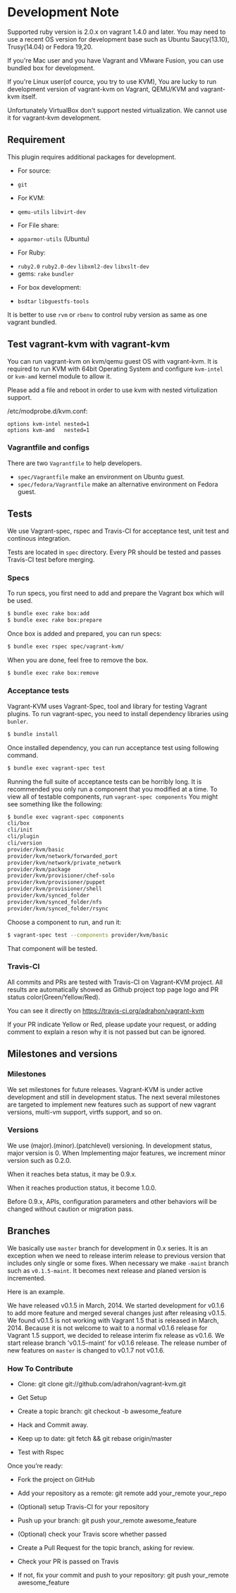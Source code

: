 # Development Note

Supported ruby version is 2.0.x on vagrant 1.4.0 and later.
You may need to use a recent OS version for development base
such as Ubuntu Saucy(13.10), Trusy(14.04) or Fedora 19,20.

If you're Mac user and you have Vagrant and VMware Fusion,
you can use bundled box for development.

If you're Linux user(of cource, you try to use KVM),
You are lucky to run development version of vagrant-kvm on Vagrant,
QEMU/KVM and vagrant-kvm itself.

Unfortunately VirtualBox don't support nested virtualization.
We cannot use it for vagrant-kvm development.

## Requirement

This plugin requires additional packages for development.

- For source:
 * `git`

- For KVM:
 * `qemu-utils` `libvirt-dev`

- For File share:
 * `apparmor-utils` (Ubuntu)

- For Ruby:
 * `ruby2.0` `ruby2.0-dev` `libxml2-dev` `libxslt-dev`
 * gems: `rake` `bundler`
 
- For box development:
 * `bsdtar` `libguestfs-tools`

It is better to use `rvm` or `rbenv` to control ruby version as same as one
vagrant bundled.

## Test vagrant-kvm with vagrant-kvm

You can run vagrant-kvm on kvm/qemu guest OS with vagrant-kvm.
It is required to run KVM with 64bit Operating System and configure
`kvm-intel` or `kvm-amd` kernel module to allow it.

Please add a file and reboot in order to use kvm with nested virtulization support.

/etc/modprobe.d/kvm.conf:
```
options kvm-intel nested=1
options kvm-amd   nested=1
```

### Vagrantfile and configs

There are two `Vagrantfile` to help developers.

- `spec/Vagrantfile` make an environment on Ubuntu guest.
- `spec/fedora/Vagrantfile` make an alternative environment on Fedora guest.


## Tests

We use Vagrant-spec, rspec and Travis-CI for acceptance test, unit test and continous integration.

Tests are located in `spec` directory.
Every PR should be tested and passes Travis-CI test before merging.

### Specs

To run specs, you first need to add and prepare the Vagrant box which will be used.

```bash
$ bundle exec rake box:add
$ bundle exec rake box:prepare
```
Once box is added and prepared, you can run specs:

```bash
$ bundle exec rspec spec/vagrant-kvm/
```

When you are done, feel free to remove the box.
```bash
$ bundle exec rake box:remove
```

### Acceptance tests

Vagrant-KVM uses Vagrant-Spec, tool and library for testing Vagrant plugins.
To run vagrant-spec, you need to install dependency libraries using `bunler`.

```bash
$ bundle install
```

Once installed dependency, you can run acceptance test using following command.

```bash
$ bundle exec vagrant-spec test
```

Running the full suite of acceptance tests can be horribly long.
It is recommended you only run a component that you modified at a time.
To view all of testable components, run `vagrant-spec components`
You might see something like the following:

```bash
$ bundle exec vagrant-spec components
cli/box
cli/init
cli/plugin
cli/version
provider/kvm/basic
provider/kvm/network/forwarded_port
provider/kvm/network/private_network
provider/kvm/package
provider/kvm/provisioner/chef-solo
provider/kvm/provisioner/puppet
provider/kvm/provisioner/shell
provider/kvm/synced_folder
provider/kvm/synced_folder/nfs
provider/kvm/synced_folder/rsync
```

Choose a component to run, and run it:

```bash
$ vagrant-spec test --components provider/kvm/basic
```

That component will be tested.

### Travis-CI

All commits and PRs are tested with Travis-CI on Vagrant-KVM project.
All results are automatically showed as Github project top page logo and
PR status color(Green/Yellow/Red).

You can see it directly on https://travis-ci.org/adrahon/vagrant-kvm

If your PR indicate Yellow or Red, please update your request, or adding comment
to explain a reson why it is not passed but can be ignored.

## Milestones and versions

### Milestones
We set milestones for future releases. Vagrant-KVM is under active development and still in development status. The next several milestones are targeted to implement new features such as support of new vagrant versions, multi-vm support, virtfs support, and so on.

### Versions

We use (major).(minor).(patchlevel) versioning.
In development status, major version is 0.
When Implementing major features, we increment minor version such as 0.2.0.

When it reaches beta status, it may be 0.9.x.

When it reaches production status, it become 1.0.0.

Before 0.9.x, APIs, configuration parameters and other behaviors will be changed without caution or migration pass.

## Branches

We basically use `master` branch for development in 0.x series.
It is an exception when we need to release interim release to previous version that includes only single or some fixes. When necessary we make `-maint` branch such as `v0.1.5-maint`.
It becomes next release and planed version is incremented.

Here is an example.

We have released v0.1.5 in March, 2014. We started development for v0.1.6 to add more feature and merged several changes just after releasing v0.1.5. We found v0.1.5 is not working with Vagrant 1.5 that is released in March, 2014. Because it is not welcome to wait to a normal v0.1.6 release for Vagrant 1.5 support, we decided to release interim fix release as v0.1.6. 
We start release branch 'v0.1.5-maint' for v0.1.6 release.
The release number of new features on `master` is changed to v0.1.7 not v0.1.6.


### How To Contribute

* Clone: git clone git://github.com/adrahon/vagrant-kvm.git

* Get Setup

* Create a topic branch: git checkout -b awesome_feature

* Hack and Commit away.

* Keep up to date: git fetch && git rebase origin/master

* Test with Rspec

Once you’re ready:

* Fork the project on GitHub

* Add your repository as a remote: git remote add your_remote your_repo

* (Optional) setup Travis-CI for your repository

* Push up your branch: git push your_remote awesome_feature

* (Optional) check your Travis score whether passed

* Create a Pull Request for the topic branch, asking for review.

* Check your PR is passed on Travis

* If not, fix your commit and push to your repository: git push your_remote awesome_feature

